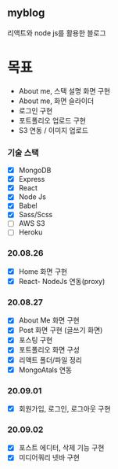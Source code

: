 ## myblog

리액트와 node js를 활용한 블로그

# 목표

- About me, 스택 설명 화면 구현
- About me, 화면 슬라이더
- 로그인 구현
- 포트폴리오 업로드 구현
- S3 연동 / 이미지 업로드

### 기술 스택

- [x] MongoDB
- [x] Express
- [x] React
- [x] Node Js
- [x] Babel
- [x] Sass/Scss
- [ ] AWS S3
- [ ] Heroku

### 20.08.26

- [x] Home 화면 구현
- [x] React- NodeJs 연동(proxy)

### 20.08.27

- [x] About Me 화면 구현
- [x] Post 화면 구현 (글쓰기 화면)
- [x] 포스팅 구현
- [x] 포트폴리오 화면 구성
- [x] 리액트 폴더/파일 정리
- [x] MongoAtals 연동

### 20.09.01

- [x] 회원가입, 로그인, 로그아웃 구현

### 20.09.02

- [x] 포스트 에디터, 삭제 기능 구현
- [x] 미디어쿼리 넷바 구현
